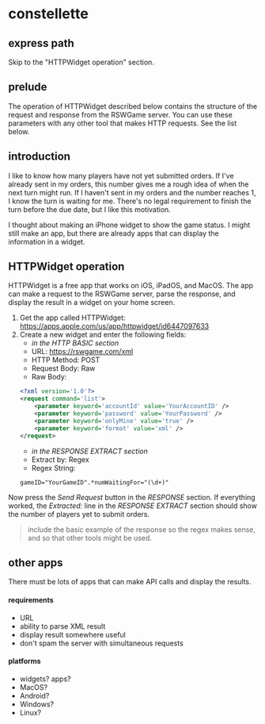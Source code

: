 # constellette

## express path
Skip to the "HTTPWidget operation" section.

## prelude

The operation of HTTPWidget described below contains the structure of the
request and response from the RSWGame server. You can use these parameters
with any other tool that makes HTTP requests. See the list below.

## introduction
I like to know how many players have not yet submitted orders. If I've 
already sent in my orders, this number gives me a rough idea of when the 
next turn might run. If I haven't sent in my orders and the number 
reaches 1, I know the turn is waiting for me. There's no legal requirement
to finish the turn before the due date, but I like this motivation.

I thought about making an iPhone widget to show the game status. I might 
still make an app, but there are already apps that can display the information
in a widget.

## HTTPWidget operation

HTTPWidget is a free app that works on iOS, iPadOS, and MacOS. The app can make
a request to the RSWGame server, parse the response, and display
the result in a widget on your home screen. 

1. Get the app called HTTPWidget: https://apps.apple.com/us/app/httpwidget/id6447097633
2. Create a new widget and enter the following fields:
    * *in the HTTP BASIC section*
    * URL: https://rswgame.com/xml
    * HTTP Method: POST
    * Request Body: Raw
    * Raw Body:
    ```xml
    <?xml version='1.0'?>
    <request command='list'>
        <parameter keyword='accountId' value='YourAccountID' />
        <parameter keyword='password' value='YourPassword' />
        <parameter keyword='onlyMine' value='true' />
        <parameter keyword='format' value='xml' />
    </request>
    ```
    * *in the RESPONSE EXTRACT section*
    * Extract by: Regex
    * Regex String:
    ```
    gameID="YourGameID".*numWaitingFor="(\d+)"
    ```

Now press the *Send Request* button in the *RESPONSE* section. If everything
worked, the *Extracted:* line in the *RESPONSE EXTRACT* section should 
show the number of players yet to submit orders.

> include the basic example of the response so the regex makes sense,
and so that other tools might be used.

## other apps
There must be lots of apps that can make API calls and display the results.

#### requirements
* URL
* ability to parse XML result
* display result somewhere useful
* don't spam the server with simultaneous requests

#### platforms
* widgets? apps?
* MacOS?
* Android?
* Windows? 
* Linux?

